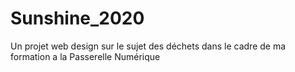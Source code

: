 # Sunshine_2020
Un projet web design sur le sujet des déchets dans le cadre de ma formation a la Passerelle Numérique
